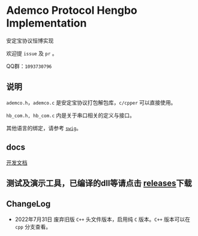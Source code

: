 # Ademco Protocol Hengbo Implementation

安定宝协议恒博实现

欢迎提 `issue` 及 `pr` 。

QQ群：`1093730796`

## 说明

`ademco.h`，`ademco.c` 是安定宝协议打包解包库，`c/cpper` 可以直接使用。

`hb_com.h, hb_com.c` 内是关于串口相关的定义与接口。

其他语言的绑定，请参考 [`swig`](swig/README.md)。

## docs

[开发文档](docs/README.md)


## 测试及演示工具，已编译的dll等请点击 [releases](https://github.com/captainwong/ademco_hb/releases)下载


## ChangeLog

* 2022年7月31日 废弃旧版 `C++` 头文件版本，启用纯 `C` 版本。`C++` 版本可以在 `cpp` 分支查看。

